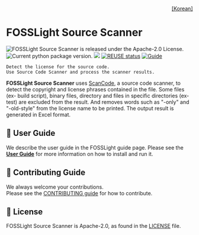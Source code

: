<!--
Copyright (c) 2021 LG Electronics
SPDX-License-Identifier: Apache-2.0
 -->
<p align='right'>
  <a href="https://fosslight.org/fosslight-guide/scanner/1_source.html">
    [Korean]
 </a>
</p>

# FOSSLight Source Scanner

<img src="https://img.shields.io/pypi/l/fosslight_source" alt="FOSSLight Source Scanner is released under the Apache-2.0 License." /> <img src="https://img.shields.io/pypi/v/fosslight_source" alt="Current python package version." /> <img src="https://img.shields.io/pypi/pyversions/fosslight_source" /> [![REUSE status](https://api.reuse.software/badge/github.com/fosslight/fosslight_source_scanner)](https://api.reuse.software/info/github.com/fosslight/fosslight_source_scanner) [![Guide](http://img.shields.io/badge/-doc-blue?style=flat-square&logo=github&link=https://fosslight.org/fosslight-guide-en/scanner/1_source.html)](https://fosslight.org/fosslight-guide-en/scanner/1_source.html)
</p>

```note
Detect the license for the source code.
Use Source Code Scanner and process the scanner results.
```

**FOSSLight Source Scanner** uses [ScanCode][sc], a source code scanner, to detect the copyright and license phrases contained in the file. Some files (ex- build script), binary files, directory and files in specific directories (ex-test) are excluded from the result. And removes words such as "-only" and "-old-style" from the license name to be printed. The output result is generated in Excel format.


[sc]: https://github.com/nexB/scancode-toolkit


## 📖 User Guide

We describe the user guide in the FOSSLight guide page.
Please see the [**User Guide**](https://fosslight.org/fosslight-guide-en/scanner/2_source.html) for more information on how to install and run it.


## 👏 Contributing Guide

We always welcome your contributions.  
Please see the [CONTRIBUTING guide](https://fosslight.org/fosslight-guide-en/learn/1_contribution.html) for how to contribute.


## 📄 License

FOSSLight Source Scanner is Apache-2.0, as found in the [LICENSE][l] file.

[l]: https://github.com/fosslight/fosslight_source_scanner/blob/main/LICENSE
